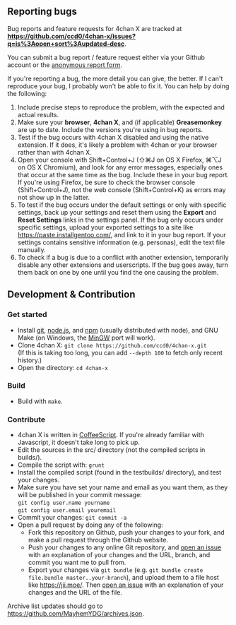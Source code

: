 ## Reporting bugs

Bug reports and feature requests for 4chan X are tracked at **https://github.com/ccd0/4chan-x/issues?q=is%3Aopen+sort%3Aupdated-desc**.

You can submit a bug report / feature request either via your Github account or the [anonymous report form](https://gitreports.com/issue/ccd0/4chan-x).

If you're reporting a bug, the more detail you can give, the better. If I can't reproduce your bug, I probably won't be able to fix it. You can help by doing the following:

1. Include precise steps to reproduce the problem, with the expected and actual results.
2. Make sure your **browser**, **4chan X**, and (if applicable) **Greasemonkey** are up to date. Include the versions you're using in bug reports.
3. Test if the bug occurs with 4chan X disabled and using the native extension. If it does, it's likely a problem with 4chan or your browser rather than with 4chan X.
4. Open your console with Shift+Control+J (⇧⌘J on OS X Firefox, ⌘⌥J on OS X Chromium), and look for any error messages, especially ones that occur at the same time as the bug. Include these in your bug report. If you're using Firefox, be sure to check the browser console (Shift+Control+J), not the web console (Shift+Control+K) as errors may not show up in the latter.
5. To test if the bug occurs under the default settings or only with specific settings, back up your settings and reset them using the **Export** and **Reset Settings** links in the settings panel. If the bug only occurs under specific settings, upload your exported settings to a site like https://paste.installgentoo.com/, and link to it in your bug report. If your settings contains sensitive information (e.g. personas), edit the text file manually.
6. To check if a bug is due to a conflict with another extension, temporarily disable any other extensions and userscripts. If the bug goes away, turn them back on one by one until you find the one causing the problem.

## Development & Contribution

### Get started

- Install [git](https://git-scm.com/), [node.js](https://nodejs.org/), and [npm](https://www.npmjs.com/) (usually distributed with node), and GNU Make (on Windows, the [MinGW](http://www.mingw.org/) port will work).
- Clone 4chan X: `git clone https://github.com/ccd0/4chan-x.git`<br>(If this is taking too long, you can add `--depth 100` to fetch only recent history.)
- Open the directory: `cd 4chan-x`

### Build

- Build with `make`.

### Contribute

- 4chan X is written in [CoffeeScript](http://coffeescript.org/). If you're already familiar with Javascript, it doesn't take long to pick up.
- Edit the sources in the src/ directory (not the compiled scripts in builds/).
- Compile the script with: `grunt`
- Install the compiled script (found in the testbuilds/ directory), and test your changes.
- Make sure you have set your name and email as you want them, as they will be published in your commit message:<br>`git config user.name yourname`<br>`git config user.email youremail`
- Commit your changes: `git commit -a`
- Open a pull request by doing any of the following:
  - Fork this repository on Github, push your changes to your fork, and make a pull request through the Github website.
  - Push your changes to any online Git repository, and [open an issue](https://gitreports.com/issue/ccd0/4chan-x) with an explanation of your changes and the URL, branch, and commit you want me to pull from.
  - Export your changes via `git bundle` (e.g. `git bundle create file.bundle master..your-branch`), and upload them to a file host like https://jii.moe/. Then [open an issue](https://gitreports.com/issue/ccd0/4chan-x) with an explanation of your changes and the URL of the file.

Archive list updates should go to https://github.com/MayhemYDG/archives.json.
